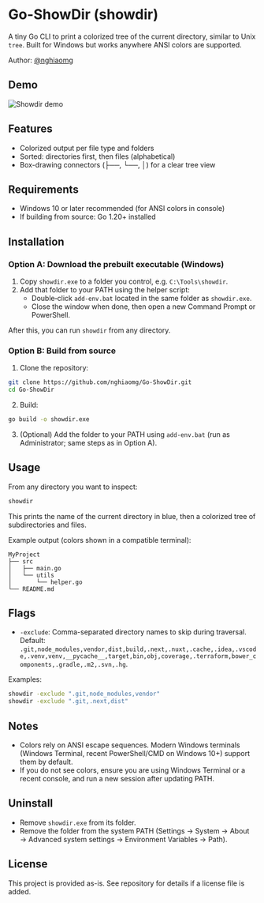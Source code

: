 # Go-ShowDir (showdir)

A tiny Go CLI to print a colorized tree of the current directory, similar to Unix `tree`. Built for Windows but works anywhere ANSI colors are supported.

Author: [@nghiaomg](https://github.com/nghiaomg)

## Demo
![Showdir demo](https://ik.imagekit.io/0lpnflx37/Background/st/Screenshot%202025-09-02%20162629.png)

## Features
- Colorized output per file type and folders
- Sorted: directories first, then files (alphabetical)
- Box-drawing connectors (├──, └──, │) for a clear tree view

## Requirements
- Windows 10 or later recommended (for ANSI colors in console)
- If building from source: Go 1.20+ installed

## Installation

### Option A: Download the prebuilt executable (Windows)
1. Copy `showdir.exe` to a folder you control, e.g. `C:\Tools\showdir`.
2. Add that folder to your PATH using the helper script:
   - Double‑click `add-env.bat` located in the same folder as `showdir.exe`.
   - Close the window when done, then open a new Command Prompt or PowerShell.

After this, you can run `showdir` from any directory.

### Option B: Build from source
1. Clone the repository:
```bash
git clone https://github.com/nghiaomg/Go-ShowDir.git
cd Go-ShowDir
```
2. Build:
```bash
go build -o showdir.exe
```
3. (Optional) Add the folder to your PATH using `add-env.bat` (run as Administrator; same steps as in Option A).

## Usage
From any directory you want to inspect:
```bash
showdir
```
This prints the name of the current directory in blue, then a colorized tree of subdirectories and files.

Example output (colors shown in a compatible terminal):
```
MyProject
├── src
│   ├── main.go
│   └── utils
│       └── helper.go
└── README.md
```

## Flags
- `-exclude`: Comma-separated directory names to skip during traversal. Default:
  `.git,node_modules,vendor,dist,build,.next,.nuxt,.cache,.idea,.vscode,.venv,venv,__pycache__,target,bin,obj,coverage,.terraform,bower_components,.gradle,.m2,.svn,.hg`.

Examples:
```bash
showdir -exclude ".git,node_modules,vendor"
showdir -exclude ".git,.next,dist"
```

## Notes
- Colors rely on ANSI escape sequences. Modern Windows terminals (Windows Terminal, recent PowerShell/CMD on Windows 10+) support them by default.
- If you do not see colors, ensure you are using Windows Terminal or a recent console, and run a new session after updating PATH.

## Uninstall
- Remove `showdir.exe` from its folder.
- Remove the folder from the system PATH (Settings → System → About → Advanced system settings → Environment Variables → Path).

## License
This project is provided as-is. See repository for details if a license file is added.

